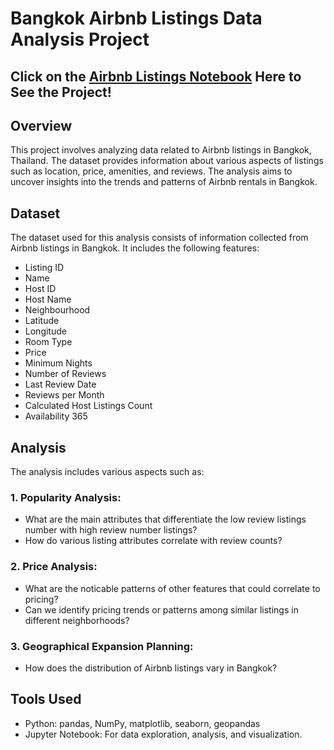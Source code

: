 
# Bangkok Airbnb Listings Data Analysis Project


## Click on the [Airbnb Listings Notebook](https://github.com/MazayaSRahmani/AirbnbBangkokAnalysis/blob/75e4d76873ca73d35bdaac7af95cf2035e85e2b6/Airbnb%20Listings%20bangkok_Capstone2.ipynb) Here to See the Project!
## Overview
This project involves analyzing data related to Airbnb listings in Bangkok, Thailand. The dataset provides information about various aspects of listings such as location, price, amenities, and reviews. The analysis aims to uncover insights into the trends and patterns of Airbnb rentals in Bangkok.

## Dataset
The dataset used for this analysis consists of information collected from Airbnb listings in Bangkok. It includes the following features:

- Listing ID
- Name
- Host ID
- Host Name
- Neighbourhood
- Latitude
- Longitude
- Room Type
- Price
- Minimum Nights
- Number of Reviews
- Last Review Date
- Reviews per Month
- Calculated Host Listings Count
- Availability 365

## Analysis
The analysis includes various aspects such as:

### 1. Popularity Analysis:
- What are the main attributes that differentiate the low review listings number with high review number listings?
- How do various listing attributes correlate with review counts?

### 2. Price Analysis:
- What are the noticable patterns of other features that could correlate to pricing?
- Can we identify pricing trends or patterns among similar listings in different neighborhoods?

### 3. Geographical Expansion Planning:
- How does the distribution of Airbnb listings vary in Bangkok?


## Tools Used
- Python: pandas, NumPy, matplotlib, seaborn, geopandas
- Jupyter Notebook: For data exploration, analysis, and visualization.


